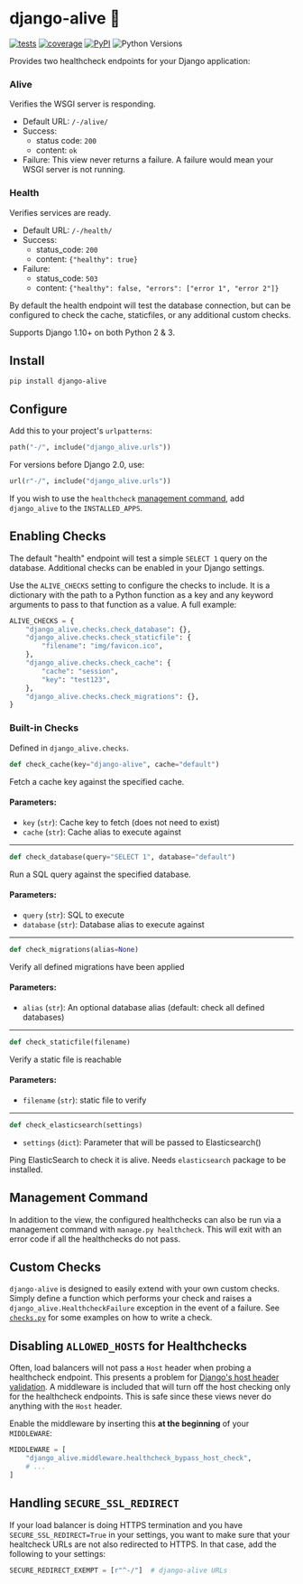 # django-alive 🕺

[![tests](https://github.com/lincolnloop/django-alive/actions/workflows/tox.yml/badge.svg)](https://github.com/lincolnloop/django-alive/actions/workflows/tox.yml)
[![coverage](https://img.shields.io/codacy/coverage/5d539d4956a44f55aec632f3a43ee6c1.svg)](https://app.codacy.com/project/ipmb/django-alive/dashboard)
[![PyPI](https://img.shields.io/pypi/v/django-alive.svg)](https://pypi.org/project/django-alive/)
![Python Versions](https://img.shields.io/pypi/pyversions/django-alive.svg)

Provides two healthcheck endpoints for your Django application:

### Alive

Verifies the WSGI server is responding.

* Default URL: `/-/alive/`
* Success:
    * status code: `200`
    * content: `ok`
* Failure: This view never returns a failure. A failure would mean your WSGI server is not running.

### Health

Verifies services are ready.

* Default URL: `/-/health/`
* Success:
    * status_code: `200`
    * content: `{"healthy": true}`
* Failure:
    * status_code: `503`
    * content: `{"healthy": false, "errors": ["error 1", "error 2"]}`

By default the health endpoint will test the database connection, but can be configured to check the cache, staticfiles, or any additional custom checks.

Supports Django 1.10+ on both Python 2 & 3.

## Install

```
pip install django-alive
```

## Configure

Add this to your project's `urlpatterns`:

```python
path("-/", include("django_alive.urls"))
```

For versions before Django 2.0, use:

```python
url(r"-/", include("django_alive.urls"))
```

If you wish to use the `healthcheck` [management command](#management-command), add
`django_alive` to the `INSTALLED_APPS`.

## Enabling Checks

The default "health" endpoint will test a simple `SELECT 1` query on the database. Additional checks can be enabled in your Django settings.

Use the `ALIVE_CHECKS` setting to configure the checks to include. It is a dictionary with the path to a Python function as a key and any keyword arguments to pass to that function as a value. A full example:

```python
ALIVE_CHECKS = {
    "django_alive.checks.check_database": {},
    "django_alive.checks.check_staticfile": {
        "filename": "img/favicon.ico",
    },
    "django_alive.checks.check_cache": {
        "cache": "session",
        "key": "test123",
    },
    "django_alive.checks.check_migrations": {},
}

```

### Built-in Checks

Defined in `django_alive.checks`.

```python
def check_cache(key="django-alive", cache="default")
```

Fetch a cache key against the specified cache.

#### Parameters:

- `key` (`str`):  Cache key to fetch (does not need to exist)
- `cache` (`str`):  Cache alias to execute against

---

```python
def check_database(query="SELECT 1", database="default")
```

Run a SQL query against the specified database.

#### Parameters:

- `query` (`str`):  SQL to execute
- `database` (`str`):  Database alias to execute against

---

```python
def check_migrations(alias=None)
```

Verify all defined migrations have been applied

#### Parameters:

- `alias` (`str`):  An optional database alias (default: check all defined databases)

---

```python
def check_staticfile(filename)
```

Verify a static file is reachable

#### Parameters:

- `filename` (`str`):  static file to verify

---

```python
def check_elasticsearch(settings)
```

- `settings` (`dict`):  Parameter that will be passed to Elasticsearch()

Ping ElasticSearch to check it is alive. Needs `elasticsearch` package to be installed.

## Management Command

In addition to the view, the configured healthchecks can also be run via a management command with `manage.py healthcheck`. This will exit with an error code if all the healthchecks do not pass.

## Custom Checks

`django-alive` is designed to easily extend with your own custom checks. Simply define a function which performs your check and raises a `django_alive.HealthcheckFailure` exception in the event of a failure. See [`checks.py`](https://github.com/lincolnloop/django-alive/blob/master/django_alive/checks.py) for some examples on how to write a check.

## Disabling `ALLOWED_HOSTS` for Healthchecks

Often, load balancers will not pass a `Host` header when probing a healthcheck endpoint. This presents a problem for [Django's host header validation](https://docs.djangoproject.com/en/2.1/topics/security/#host-headers-virtual-hosting). A middleware is included that will turn off the host checking only for the healthcheck endpoints. This is safe since these views never do anything with the `Host` header.

Enable the middleware by inserting this **at the beginning** of your `MIDDLEWARE`:

```python
MIDDLEWARE = [
    "django_alive.middleware.healthcheck_bypass_host_check",
    # ...
]
```

## Handling `SECURE_SSL_REDIRECT`

If your load balancer is doing HTTPS termination and you have `SECURE_SSL_REDIRECT=True` in your settings, you want to make sure that your healtcheck URLs are not also redirected to HTTPS. In that case, add the following to your settings:

```python
SECURE_REDIRECT_EXEMPT = [r"^-/"]  # django-alive URLs
```
